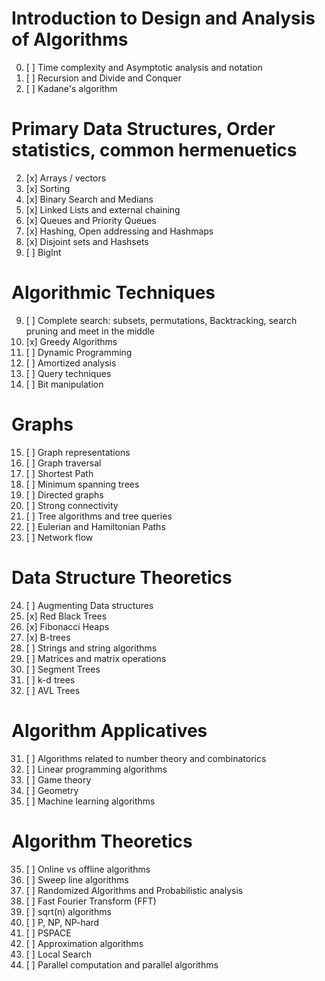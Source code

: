 # Introduction to Design and Analysis of Algorithms
0. [ ] Time complexity and Asymptotic analysis and notation
1. [ ] Recursion and Divide and Conquer
2. [ ] Kadane's algorithm
# Primary Data Structures, Order statistics, common hermenuetics
2. [x] Arrays / vectors
3. [x] Sorting
4. [x] Binary Search and Medians
5. [x] Linked Lists and external chaining
6. [x] Queues and Priority Queues
7. [x] Hashing, Open addressing and Hashmaps
8. [x] Disjoint sets and Hashsets
9. [ ] BigInt
# Algorithmic Techniques
9. [ ] Complete search: subsets, permutations, Backtracking, search pruning and meet in the middle
10. [x] Greedy Algorithms
11. [ ] Dynamic Programming
12. [ ] Amortized analysis
13. [ ] Query techniques
14. [ ] Bit manipulation
# Graphs
15. [ ] Graph representations
16. [ ] Graph traversal
17. [ ] Shortest Path
18. [ ] Minimum spanning trees
19. [ ] Directed graphs
20. [ ] Strong connectivity
21. [ ] Tree algorithms and tree queries
22. [ ] Eulerian and Hamiltonian Paths
23. [ ] Network flow
# Data Structure Theoretics
24. [ ] Augmenting Data structures
25. [x] Red Black Trees
26. [x] Fibonacci Heaps
27. [x] B-trees
28. [ ] Strings and string algorithms
29. [ ] Matrices and matrix operations
30. [ ] Segment Trees
31. [ ] k-d trees
32. [ ] AVL Trees
# Algorithm Applicatives
31. [ ] Algorithms related to number theory and combinatorics
32. [ ] Linear programming algorithms
33. [ ] Game theory
34. [ ] Geometry
35. [ ] Machine learning algorithms
# Algorithm Theoretics
35. [ ] Online vs offline algorithms
36. [ ] Sweep line algorithms
37. [ ] Randomized Algorithms and Probabilistic analysis
38. [ ] Fast Fourier Transform (FFT)
39. [ ] sqrt(n) algorithms
40. [ ] P, NP, NP-hard
41. [ ] PSPACE
42. [ ] Approximation algorithms
43. [ ] Local Search
44. [ ] Parallel computation and parallel algorithms